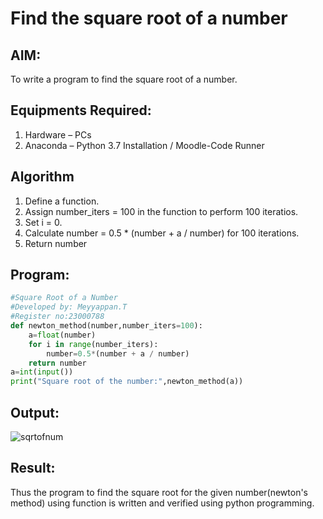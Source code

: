 # Find the square root of a number

## AIM:
To write a program to find the square root of a number.

## Equipments Required:
1. Hardware – PCs
2. Anaconda – Python 3.7 Installation / Moodle-Code Runner

## Algorithm
1. Define a function.
2. Assign number_iters = 100 in the function to perform 100 iteratios.
3. Set i = 0.
4. Calculate  number = 0.5 * (number + a / number) for 100 iterations.
5. Return number

## Program:
```py
#Square Root of a Number
#Developed by: Meyyappan.T
#Register no:23000788
def newton_method(number,number_iters=100):
    a=float(number)
    for i in range(number_iters):
        number=0.5*(number + a / number)
    return number
a=int(input())
print("Square root of the number:",newton_method(a))
```

## Output:

![sqrtofnum](https://github.com/marcoyoi/Square-root-of-a-number/assets/128804366/31164307-0544-4a91-9e8a-530a08e8e4b0)


## Result:
Thus the program to find the square root for the given number(newton's method) using function is written and verified using python programming.
